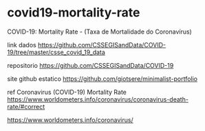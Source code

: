 # covid19-mortality-rate
COVID-19: Mortality Rate - (Taxa de Mortalidade do Coronavírus)


link dados
https://github.com/CSSEGISandData/COVID-19/tree/master/csse_covid_19_data

repositorio
https://github.com/CSSEGISandData/COVID-19


site github estatico
https://github.com/giotsere/minimalist-portfolio

ref Coronavirus (COVID-19) Mortality Rate
https://www.worldometers.info/coronavirus/coronavirus-death-rate/#correct

https://www.worldometers.info/coronavirus/